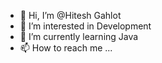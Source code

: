 - 👋 Hi, I’m @Hitesh Gahlot
- 👀 I’m interested in Development
- 🌱 I’m currently learning Java
- 📫 How to reach me ...

<!---
HitRonn-Charlie/HitRonn-Charlie is a ✨ special ✨ repository because its `README.md` (this file) appears on your GitHub profile.
You can click the Preview link to take a look at your changes.
--->
